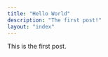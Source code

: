 ```yaml
---
title: "Hello World"
description: "The first post!"
layout: "index"
---
```


This is the first post.
